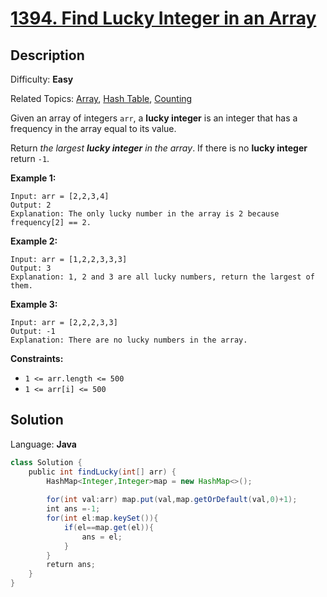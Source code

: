 # [1394\. Find Lucky Integer in an Array](https://leetcode.com/problems/find-lucky-integer-in-an-array/)

## Description

Difficulty: **Easy**  

Related Topics: [Array](https://leetcode.com/tag/array/), [Hash Table](https://leetcode.com/tag/hash-table/), [Counting](https://leetcode.com/tag/counting/)


Given an array of integers `arr`, a **lucky integer** is an integer that has a frequency in the array equal to its value.

Return _the largest **lucky integer** in the array_. If there is no **lucky integer** return `-1`.

**Example 1:**

```
Input: arr = [2,2,3,4]
Output: 2
Explanation: The only lucky number in the array is 2 because frequency[2] == 2.
```

**Example 2:**

```
Input: arr = [1,2,2,3,3,3]
Output: 3
Explanation: 1, 2 and 3 are all lucky numbers, return the largest of them.
```

**Example 3:**

```
Input: arr = [2,2,2,3,3]
Output: -1
Explanation: There are no lucky numbers in the array.
```

**Constraints:**

*   `1 <= arr.length <= 500`
*   `1 <= arr[i] <= 500`


## Solution

Language: **Java**

```java
class Solution {
    public int findLucky(int[] arr) {
        HashMap<Integer,Integer>map = new HashMap<>();
        
        for(int val:arr) map.put(val,map.getOrDefault(val,0)+1);
        int ans =-1;
        for(int el:map.keySet()){
            if(el==map.get(el)){
                ans = el;
            }
        }
        return ans;
    }
}
```
